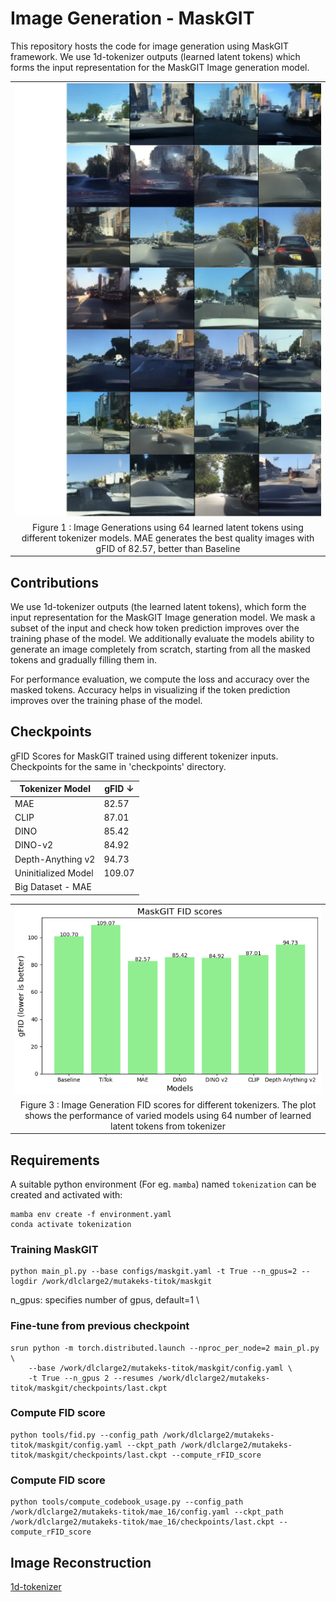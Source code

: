 # Image Generation - MaskGIT

This repository hosts the code for image generation using MaskGIT framework. We use 1d-tokenizer outputs (learned latent tokens) which forms the input representation for the MaskGIT Image generation model.

<table>
  <tr>
    <td align="center"><img src="images/Generations.png" width="500"/></td>
  </tr>
  <tr>
    <td align="center">Figure 1 : Image Generations using 64 learned latent tokens using different tokenizer models. MAE generates the best quality images with gFID of 82.57, better than Baseline</td>
  </tr>
</table>

## Contributions

We use 1d-tokenizer outputs (the learned latent tokens), which form the input representation for the MaskGIT Image generation model. We mask a subset of the input and check how token prediction improves over the training phase of the model. We additionally evaluate the models ability to generate an image completely from scratch, starting from all
the masked tokens and gradually filling them in. 

For performance evaluation, we compute the loss and accuracy over the masked tokens. Accuracy helps in visualizing if the
token prediction improves over the training phase of the model. 

## Checkpoints

gFID Scores for MaskGIT trained using different tokenizer inputs. Checkpoints for the same in 'checkpoints' directory.

| Tokenizer Model       |  gFID ↓   | 
|-----------------------|------------
| MAE                   |   82.57   | 
| CLIP                  |   87.01   |
| DINO                  |   85.42   | 
| DINO-v2               |   84.92   |
| Depth-Anything v2     |   94.73   | 
| Uninitialized Model   |   109.07  |
| Big Dataset - MAE     |           |

<table>
  <tr>
    <td align="center"><img src="images/gFIDs.png" width="600"/></td>
  </tr>
  <tr>
    <td align="center">Figure 3 : Image Generation FID scores for different tokenizers. The plot shows the performance of varied models using 64 number of learned latent tokens from tokenizer</td>
  </tr>
</table>

## Requirements
A suitable python environment (For eg. `mamba`) named `tokenization` can be created and activated with:

```
mamba env create -f environment.yaml
conda activate tokenization
```

### Training MaskGIT
```
python main_pl.py --base configs/maskgit.yaml -t True --n_gpus=2 --logdir /work/dlclarge2/mutakeks-titok/maskgit

```
n_gpus: specifies number of gpus, default=1 \

### Fine-tune from previous checkpoint
```
srun python -m torch.distributed.launch --nproc_per_node=2 main_pl.py \
    --base /work/dlclarge2/mutakeks-titok/maskgit/config.yaml \
    -t True --n_gpus 2 --resumes /work/dlclarge2/mutakeks-titok/maskgit/checkpoints/last.ckpt 
```

### Compute FID score
```
python tools/fid.py --config_path /work/dlclarge2/mutakeks-titok/maskgit/config.yaml --ckpt_path /work/dlclarge2/mutakeks-titok/maskgit/checkpoints/last.ckpt --compute_rFID_score

```
### Compute FID score
```
python tools/compute_codebook_usage.py --config_path /work/dlclarge2/mutakeks-titok/mae_16/config.yaml --ckpt_path /work/dlclarge2/mutakeks-titok/mae_16/checkpoints/last.ckpt --compute_rFID_score
```

## Image Reconstruction

[1d-tokenizer](https://github.com/sejal-0502/1d-tokenizer.git)

